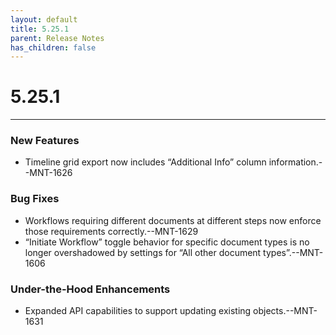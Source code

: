 ```yaml
---
layout: default
title: 5.25.1
parent: Release Notes
has_children: false
---
```

# 5.25.1
----
### New Features
- Timeline grid export now includes “Additional Info” column information.--MNT-1626
### Bug Fixes
- Workflows requiring different documents at different steps now enforce those requirements correctly.--MNT-1629
- “Initiate Workflow” toggle behavior for specific document types is no longer overshadowed by settings for “All other document types”.--MNT-1606
### Under-the-Hood Enhancements
- Expanded API capabilities to support updating existing objects.--MNT-1631
